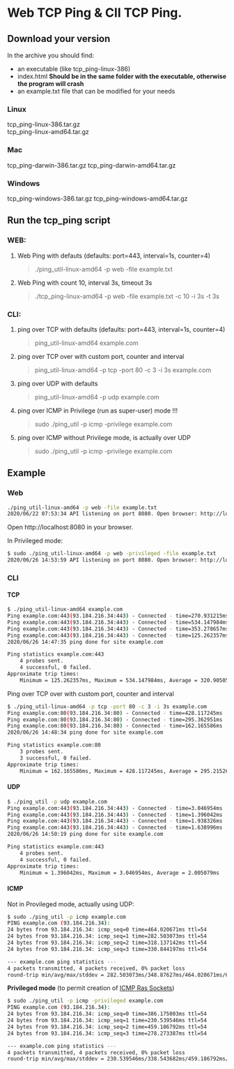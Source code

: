 # Web TCP Ping & ClI TCP Ping.

## Download your version
In the archive you should find:
* an executable (like tcp_ping-linux-386)
* index.html **Should be in the same folder with the executable, otherwise the program will crash**
* an example.txt file that can be modified for your needs

### Linux
tcp_ping-linux-386.tar.gz       
tcp_ping-linux-amd64.tar.gz  

### Mac
tcp_ping-darwin-386.tar.gz
tcp_ping-darwin-amd64.tar.gz

### Windows
tcp_ping-windows-386.tar.gz
tcp_ping-windows-amd64.tar.gz

## Run the tcp_ping script 

### WEB:
1. Web Ping with defauts (defaults: port=443, interval=1s, counter=4)
    > ./ping_util-linux-amd64 -p web -file example.txt
2. Web Ping with count 10, interval 3s, timeout 3s
    > ./tcp_ping-linux-amd64 -p web -file example.txt -c 10 -i 3s -t 3s

### CLI:
1. ping over TCP  with defaults (defaults: port=443, interval=1s, counter=4)
    > ping_util-linux-amd64 example.com
2. ping over TCP over with custom port, counter and interval
    > ping_util-linux-amd64 -p tcp -port 80 -c 3 -i 3s example.com

3. ping over UDP with defaults
	> ping_util-linux-amd64 -p udp example.com

4. ping over ICMP in Privilege (run as super-user) mode !!!
	> sudo ./ping_util -p icmp -privilege example.com
5. ping over ICMP without Privilege mode, is actually over UDP
	> sudo ./ping_util -p icmp -privilege example.com

## Example

### Web

```bash
./ping_util-linux-amd64 -p web -file example.txt
2020/06/22 07:53:34 API listening on port 8080. Open browser: http://localhost:8080
```

Open http://localhost:8080 in your browser. 

In Privileged mode:

```bash
$ sudo ./ping_util-linux-amd64 -p web -privileged -file example.txt
2020/06/26 14:53:59 API listening on port 8080. Open browser: http://localhost:8080

```

### CLI

#### TCP

```bash
$ ./ping_util-linux-amd64 example.com
Ping example.com:443(93.184.216.34:443) - Connected - time=270.931215ms
Ping example.com:443(93.184.216.34:443) - Connected - time=534.147984ms
Ping example.com:443(93.184.216.34:443) - Connected - time=353.278657ms
Ping example.com:443(93.184.216.34:443) - Connected - time=125.262357ms
2020/06/26 14:47:35 ping done for site example.com

Ping statistics example.com:443
	4 probes sent.
	4 successful, 0 failed.
Approximate trip times:
	Minimum = 125.262357ms, Maximum = 534.147984ms, Average = 320.905053ms
```

Ping over TCP over with custom port, counter and interval

```bash
$ ./ping_util-linux-amd64 -p tcp -port 80 -c 3 -i 3s example.com
Ping example.com:80(93.184.216.34:80) - Connected - time=428.117245ms
Ping example.com:80(93.184.216.34:80) - Connected - time=295.362951ms
Ping example.com:80(93.184.216.34:80) - Connected - time=162.165586ms
2020/06/26 14:48:34 ping done for site example.com

Ping statistics example.com:80
	3 probes sent.
	3 successful, 0 failed.
Approximate trip times:
	Minimum = 162.165586ms, Maximum = 428.117245ms, Average = 295.21526ms
```

#### UDP

```bash
$ ./ping_util -p udp example.com
Ping example.com:443(93.184.216.34:443) - Connected - time=3.046954ms
Ping example.com:443(93.184.216.34:443) - Connected - time=1.396042ms
Ping example.com:443(93.184.216.34:443) - Connected - time=1.938326ms
Ping example.com:443(93.184.216.34:443) - Connected - time=1.638996ms
2020/06/26 14:50:19 ping done for site example.com

Ping statistics example.com:443
	4 probes sent.
	4 successful, 0 failed.
Approximate trip times:
	Minimum = 1.396042ms, Maximum = 3.046954ms, Average = 2.005079ms
```

#### ICMP

Not in Provileged mode, actually using UDP:
```bash
$ sudo ./ping_util -p icmp example.com
PING example.com (93.184.216.34):
24 bytes from 93.184.216.34: icmp_seq=0 time=464.020671ms ttl=54
24 bytes from 93.184.216.34: icmp_seq=1 time=282.503073ms ttl=54
24 bytes from 93.184.216.34: icmp_seq=2 time=318.137142ms ttl=54
24 bytes from 93.184.216.34: icmp_seq=3 time=330.844197ms ttl=54

--- example.com ping statistics ---
4 packets transmitted, 4 packets received, 0% packet loss
round-trip min/avg/max/stddev = 282.503073ms/348.87627ms/464.020671ms/68.799861ms
```

**Privileged mode** (to permit creation of [ICMP Ras Sockets](https://sturmflut.github.io/linux/ubuntu/2015/01/17/unprivileged-icmp-sockets-on-linux/))
```bash
$ sudo ./ping_util -p icmp -privileged example.com
PING example.com (93.184.216.34):
24 bytes from 93.184.216.34: icmp_seq=0 time=386.175003ms ttl=54
24 bytes from 93.184.216.34: icmp_seq=1 time=230.539546ms ttl=54
24 bytes from 93.184.216.34: icmp_seq=2 time=459.186792ms ttl=54
24 bytes from 93.184.216.34: icmp_seq=3 time=278.273387ms ttl=54

--- example.com ping statistics ---
4 packets transmitted, 4 packets received, 0% packet loss
round-trip min/avg/max/stddev = 230.539546ms/338.543682ms/459.186792ms/89.611529ms
```
